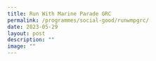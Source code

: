 ```yaml
---
title: Run With Marine Parade GRC
permalink: /programmes/social-good/runwmpgrc/
date: 2023-05-29
layout: post
description: ""
image: ""
---
```

